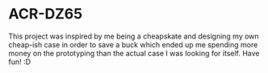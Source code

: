 # ACR-DZ65
This project was inspired by me being a cheapskate and designing my own cheap-ish case in order to save a buck which ended up me spending more money on the prototyping than the actual case I was looking for itself. 
Have fun! :D
